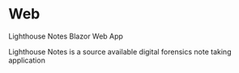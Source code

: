 # Web
Lighthouse Notes Blazor Web App

Lighthouse Notes is a source available digital forensics note taking application
